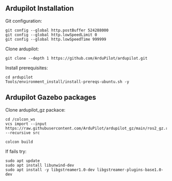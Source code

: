 ## Ardupilot Installation

Git configuration:
```
git config --global http.postBuffer 524288000
git config --global http.lowSpeedLimit 0
git config --global http.lowSpeedTime 999999
```

Clone ardupilot:
```
git clone --depth 1 https://github.com/ArduPilot/ardupilot.git
```

Install prerequisites:
```
cd ardupilot
Tools/environment_install/install-prereqs-ubuntu.sh -y
```


## Ardupilot Gazebo packages

Clone ardupilot_gz packace:
```
cd /colcon_ws
vcs import --input https://raw.githubusercontent.com/ArduPilot/ardupilot_gz/main/ros2_gz.repos --recursive src
```

```
colcon build
```

If fails try:
```
sudo apt update
sudo apt install libunwind-dev
sudo apt install -y libgstreamer1.0-dev libgstreamer-plugins-base1.0-dev
```

